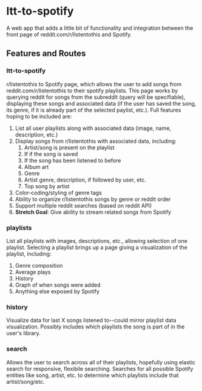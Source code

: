 # ltt-to-spotify
A web app that adds a little bit of functionality and integration between the front page of reddit.com/r/listentothis and Spotify.

## Features and Routes


### ltt-to-spotify

r/listentothis to Spotify page, which allows the user to add songs from reddit.com/r/listentothis to their spotify playlists. This page works by querying reddit for songs from the subreddit (query will be specifiable), displaying these songs and associated data (if the user has saved the song, its genre, if it is already part of the selected paylist, etc.). Full features hoping to be included are:

1. List all user playlists along with associated data (image, name, description, etc.)
2. Display songs from r/listentothis with associated data, including:
   1. Artist/song is present on the playlist
   2. If if the song is saved
   3. If the song has been listened to before
   4. Album art
   5. Genre
   6. Artist genre, description, if followed by user, etc.
   7. Top song by artist
3. Color-coding/styling of genre tags
4. Ability to organize r/listentothis songs by genre or reddit order
5. Support multiple reddit searches (based on reddit API)
6. **Stretch Goal**: Give ability to stream related songs from Spotify


### playlists

List all playlists with images, descriptions, etc., allowing selection of one playlist. Selecting a playlist brings up a page giving a visualization of the playlist, including:

1. Genre composition
2. Average plays
3. History
4. Graph of when songs were added
5. Anything else exposed by Spotify


### history

Visualize data for last X songs listened to--could mirror playlist data visualization. Possibly includes which playlists the song is part of in the user's library.


### search

Allows the user to search across all of their playlists, hopefully using elastic search for responsive, flexibile searching. Searches for all possible Spotify entities like song, artist, etc. to determine which playlists include that artist/song/etc.

